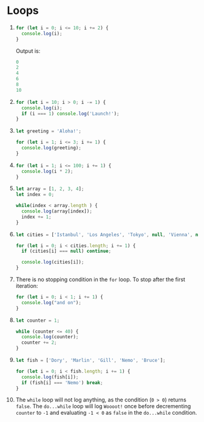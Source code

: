 # Loops

1. ```js
   for (let i = 0; i <= 10; i += 2) {
     console.log(i);
   }
   ```
   Output is:
   ```js
   0
   2
   4
   6
   8
   10
   ```

2. ```js
   for (let i = 10; i > 0; i -= 1) {
     console.log(i);
     if (i === 1) console.log('Launch!');
   }
   ```

3. ```js
   let greeting = 'Aloha!';

   for (let i = 1; i <= 3; i += 1) {
     console.log(greeting);
   }
   ```

4. ```js
   for (let i = 1; i <= 100; i += 1) {
     console.log(i * 2);
   }
   ```

5. ```js
   let array = [1, 2, 3, 4];
   let index = 0;

   while(index < array.length ) {
     console.log(array[index]);
     index += 1;
   }
   ```

6. ```js
   let cities = ['Istanbul', 'Los Angeles', 'Tokyo', null, 'Vienna', null, 'London', 'Beijing', null];

   for (let i = 0; i < cities.length; i += 1) {
     if (cities[i] === null) continue;

     console.log(cities[i]);
   }
   ```

7. There is no stopping condition in the `for` loop. To stop after the first iteration:
   ```js
   for (let i = 0; i < 1; i += 1) {
     console.log("and on");
   }
   ```

8. ```js
   let counter = 1;
   
   while (counter <= 40) {
     console.log(counter);
     counter += 2;
   }
   ```

9. ```js
   let fish = ['Dory', 'Marlin', 'Gill', 'Nemo', 'Bruce'];

   for (let i = 0; i < fish.length; i += 1) {
     console.log(fish[i]);
     if (fish[i] === 'Nemo') break;
   }
   ```

10. The `while` loop will not log anything, as the condition (`0 > 0`) returns `false`. The `do...while` loop will log `Woooot!` once before decrementing `counter` to `-1` and evaluating `-1 < 0` as `false` in the `do...while` condition.